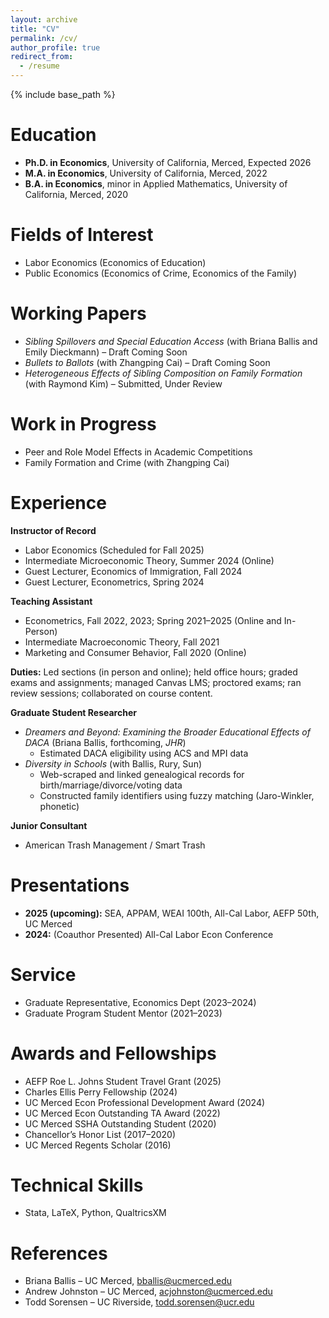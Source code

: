 ```yaml
---
layout: archive
title: "CV"
permalink: /cv/
author_profile: true
redirect_from:
  - /resume
---
```


{% include base_path %}

Education
======
* **Ph.D. in Economics**, University of California, Merced, Expected 2026  
* **M.A. in Economics**, University of California, Merced, 2022  
* **B.A. in Economics**, minor in Applied Mathematics, University of California, Merced, 2020

Fields of Interest
======
* Labor Economics (Economics of Education)  
* Public Economics (Economics of Crime, Economics of the Family)

Working Papers
======
* *Sibling Spillovers and Special Education Access* (with Briana Ballis and Emily Dieckmann) – Draft Coming Soon  
* *Bullets to Ballots* (with Zhangping Cai) – Draft Coming Soon  
* *Heterogeneous Effects of Sibling Composition on Family Formation* (with Raymond Kim) – Submitted, Under Review

Work in Progress
======
* Peer and Role Model Effects in Academic Competitions  
* Family Formation and Crime (with Zhangping Cai)

Experience
======
**Instructor of Record**
* Labor Economics (Scheduled for Fall 2025)  
* Intermediate Microeconomic Theory, Summer 2024 (Online)  
* Guest Lecturer, Economics of Immigration, Fall 2024  
* Guest Lecturer, Econometrics, Spring 2024  

**Teaching Assistant**  
* Econometrics, Fall 2022, 2023; Spring 2021–2025 (Online and In-Person)  
* Intermediate Macroeconomic Theory, Fall 2021  
* Marketing and Consumer Behavior, Fall 2020 (Online)  

**Duties:** Led sections (in person and online); held office hours; graded exams and assignments; managed Canvas LMS; proctored exams; ran review sessions; collaborated on course content.

**Graduate Student Researcher**
* *Dreamers and Beyond: Examining the Broader Educational Effects of DACA* (Briana Ballis, forthcoming, *JHR*)  
  - Estimated DACA eligibility using ACS and MPI data  
* *Diversity in Schools* (with Ballis, Rury, Sun)  
  - Web-scraped and linked genealogical records for birth/marriage/divorce/voting data  
  - Constructed family identifiers using fuzzy matching (Jaro-Winkler, phonetic)

**Junior Consultant**
* American Trash Management / Smart Trash

Presentations
======
* **2025 (upcoming):** SEA, APPAM, WEAI 100th, All-Cal Labor, AEFP 50th, UC Merced  
* **2024:** (Coauthor Presented) All-Cal Labor Econ Conference

Service
======
* Graduate Representative, Economics Dept (2023–2024)  
* Graduate Program Student Mentor (2021–2023)

Awards and Fellowships
======
* AEFP Roe L. Johns Student Travel Grant (2025)  
* Charles Ellis Perry Fellowship (2024)  
* UC Merced Econ Professional Development Award (2024)  
* UC Merced Econ Outstanding TA Award (2022)  
* UC Merced SSHA Outstanding Student (2020)  
* Chancellor’s Honor List (2017–2020)  
* UC Merced Regents Scholar (2016)

Technical Skills
======
* Stata, LaTeX, Python, QualtricsXM

References
======
* Briana Ballis – UC Merced, bballis@ucmerced.edu  
* Andrew Johnston – UC Merced, acjohnston@ucmerced.edu  
* Todd Sorensen – UC Riverside, todd.sorensen@ucr.edu
